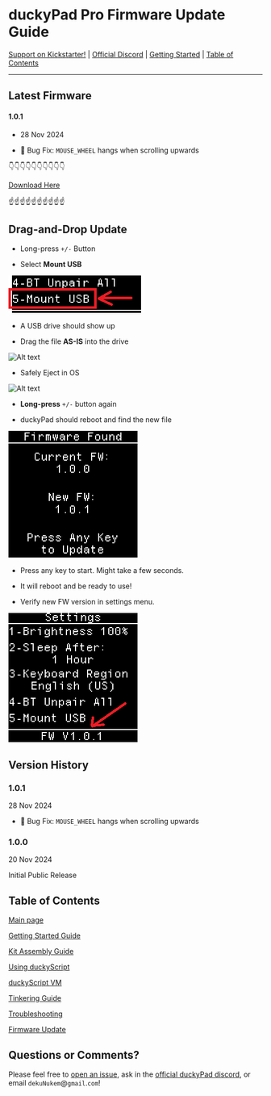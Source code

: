 # duckyPad Pro Firmware Update Guide

[Support on Kickstarter!](https://www.kickstarter.com/projects/dekunukem/duckypad-pro-advanced-macro-scripting-beyond-qmk-via) | [Official Discord](https://discord.gg/4sJCBx5) | [Getting Started](./doc/getting_started.md) | [Table of Contents](#table-of-contents)

-----

## Latest Firmware

#### 1.0.1

* 28 Nov 2024

* 🐞 Bug Fix: `MOUSE_WHEEL` hangs when scrolling upwards

👇👇👇👇👇👇👇👇👇👇

[Download Here](https://github.com/dekuNukem/duckyPad-Pro/raw/master/firmware/DPP_FW_1.0.1_1f9a0eac.bin)

☝️☝️☝️☝️☝️☝️☝️☝️☝️☝️

## Drag-and-Drop Update

* Long-press `+/-` Button

* Select **Mount USB**

![Alt text](../resources/photos/tinker/mount.png)

* A USB drive should show up

* Drag the file **AS-IS** into the drive

![Alt text](../resources/photos/tinker/drag.png)

* Safely Eject in OS

![Alt text](../resources/photos/tinker/eject.png)

* **Long-press** `+/-` button again

* duckyPad should reboot and find the new file

![Alt text](../resources/photos/tinker/update.png)

* Press any key to start. Might take a few seconds.

* It will reboot and be ready to use!

* Verify new FW version in settings menu.

![Alt text](../resources/photos/tinker/newver.png)

## Version History

### 1.0.1

28 Nov 2024

* 🐞 Bug Fix: `MOUSE_WHEEL` hangs when scrolling upwards

### 1.0.0

20 Nov 2024

Initial Public Release

## Table of Contents

[Main page](../README.md)

[Getting Started Guide](getting_started.md)

[Kit Assembly Guide](kit_assembly.md)

[Using duckyScript](duckyscript_info.md)

[duckyScript VM](bytecode_vm.md)

[Tinkering Guide](tinkering_guide.md)

[Troubleshooting](troubleshooting.md)

[Firmware Update](fw_update.md)

## Questions or Comments?

Please feel free to [open an issue](https://github.com/dekuNukem/duckypad-pro/issues), ask in the [official duckyPad discord](https://discord.gg/4sJCBx5), or email `dekuNukem`@`gmail`.`com`!